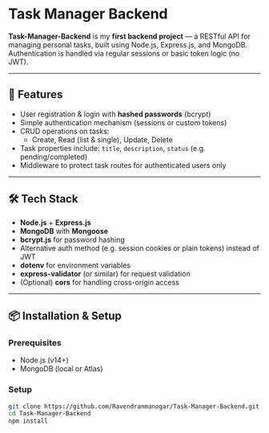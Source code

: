 # Task Manager Backend

**Task-Manager-Backend** is my **first backend project** — a RESTful API for managing personal tasks, built using Node.js, Express.js, and MongoDB.  
Authentication is handled via regular sessions or basic token logic (no JWT).

---

## 🚀 Features

- User registration & login with **hashed passwords** (bcrypt)
- Simple authentication mechanism (sessions or custom tokens)
- CRUD operations on tasks:
  - Create, Read (list & single), Update, Delete
- Task properties include: `title`, `description`, `status` (e.g. pending/completed)
- Middleware to protect task routes for authenticated users only

---

## 🛠 Tech Stack

- **Node.js** + **Express.js**
- **MongoDB** with **Mongoose**
- **bcrypt.js** for password hashing
- Alternative auth method (e.g. session cookies or plain tokens) instead of JWT
- **dotenv** for environment variables
- **express-validator** (or similar) for request validation
- (Optional) **cors** for handling cross-origin access

---

## 📦 Installation & Setup

### Prerequisites

- Node.js (v14+)
- MongoDB (local or Atlas)

### Setup

```bash
git clone https://github.com/Ravendranmanogar/Task‑Manager‑Backend.git
cd Task‑Manager‑Backend
npm install

